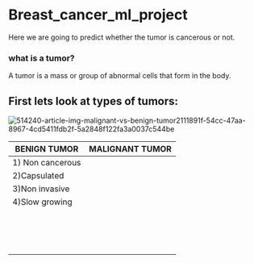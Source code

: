 # Breast_cancer_ml_project


Here we are going to predict  whether the tumor is cancerous or not.
### what is a tumor?

A tumor is a mass or group of abnormal cells that form in the body. 

## First lets look at types of tumors:


![514240-article-img-malignant-vs-benign-tumor2111891f-54cc-47aa-8967-4cd5411fdb2f-5a2848f122fa3a0037c544be](https://github.com/NAUSHEEN6/Breast_cancer_ml_project/assets/109889514/49ec9412-6828-4998-8f4f-81c1a6148ea8)




                                                                                                                                   
|    BENIGN TUMOR                                               |      MALIGNANT TUMOR                           |
|-------------------------------------------------              |------------------------------------------------|                                               
|  1) Non cancerous                                             |                                                |
|  2)Capsulated                                                 |                                                |
|  3)Non invasive                                             |                                                |
|  4)Slow growing                                              |                                                |
|                                                 |                                                |
|                                                 |                                                |
|                                                 |                                                |
|                                                 |                                                |
|                                                 |                                                |
|                                                 |                                                |
|                                                 |                                                |
|                                                 |                                                |
|                                                 |                                                |
|                                                 |                                                |
|                                                 |                                                |
|                                                 |                                                |
|                                                 |                                                |
|                                                 |                                                |
|                                                 |                                                |








